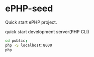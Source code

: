 # ePHP-seed
Quick start ePHP project.

quick start development server(PHP CLI)

```sh
cd public;
php -S localhost:8000
php
```